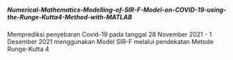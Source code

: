 ##### Numerical-Mathematics-Modelling-of-SIR-F-Model-on-COVID-19-using-the-Runge-Kutta4-Method-with-MATLAB
Memprediksi penyebaran Covid-19 pada tanggal 28 November 2021 - 1 Desember 2021 menggunakan Model SIR-F melalui pendekatan Metode Runge-Kutta 4
